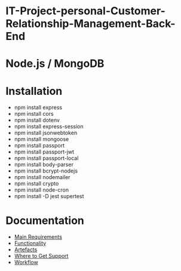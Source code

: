 # IT-Project-personal-Customer-Relationship-Management-Back-End
# Node.js / MongoDB
# Installation
- npm install express
- npm install cors
- npm install dotenv
- npm install express-session
- npm install jsonwebtoken
- npm install mongoose
- npm install passport
- npm install passport-jwt
- npm install passport-local
- npm install body-parser
- npm install bcrypt-nodejs
- npm install nodemailer
- npm install crypto
- npm install node-cron
- npm install -D jest supertest
# Documentation
- [Main Requirements](https://it-group-project.atlassian.net/wiki/spaces/TEAM/pages/14352541/Requirement+Artefacts)
- [Functionality](https://it-group-project.atlassian.net/wiki/spaces/TEAM/pages/14385176/API+Documentation)
- [Artefacts](https://it-group-project.atlassian.net/wiki/spaces/TEAM/pages/15007809/Design+Artefacts)
- [Where to Get Support](https://it-group-project.atlassian.net/wiki/spaces/TEAM/overview?homepageId=33116)
- [Workflow](https://it-group-project.atlassian.net/jira/software/projects/TEAM/boards/1/roadmap)
